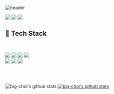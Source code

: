 ![header](https://capsule-render.vercel.app/api?type=waving&color=6FC7E1&height=250&section=header&text=Boseong&nbsp;Choi&fontSize=60)


<a href="https://www.instagram.com/bo.ss__choi/?hl=ko" target="_blank"><img src="https://img.shields.io/badge/Instagram-E4405F?style=flat-square&logo=Instagram&logoColor=white"/></a>
<a href="https://velog.io/@big-choi"><img src="https://img.shields.io/badge/Velog-20C997?style=flat-square&logo=Velog&logoColor=white"/></a>
<a href="mailto:bos3321@gmail.com"><img src="https://img.shields.io/badge/bos3321@gmail.com-EA4335?style=flat-square&logo=Gmail&logoColor=white"/></a>


## 💪 Tech Stack</h3><br>
<img src="https://img.shields.io/badge/Java-007396?style=flat-square&logo=Java&logoColor=white"/></a>
<img src="https://img.shields.io/badge/Spring-6DB33F?style=flat-square&logo=Spring&logoColor=white"/></a>
<img src="https://img.shields.io/badge/JavaScript-F7DF1E?style=flat-square&logo=Spring&logoColor=black"/></a>
<img src="https://img.shields.io/badge/jQuery-0769AD?style=flat-square&logo=Spring&logoColor=white"/></a> <br>
<img src="https://img.shields.io/badge/Git-F05032?style=flat-square&logo=Git&logoColor=white"/></a>
<img src="https://img.shields.io/badge/Gradle-02303A?style=flat-square&logo=Gradle&logoColor=white"/></a>
<img src="https://img.shields.io/badge/Maven-C71A36?style=flat-square&logo=ApacheMaven&logoColor=white"/></a>



</br>
</br>

![big-choi's github stats](https://github-readme-stats.vercel.app/api?username=big-choi&show_icons=true) [![big-choi's github stats](https://github-readme-stats.vercel.app/api/top-langs/?username=big-choi&show_icons=true&hide_border=true&title_color=004386&icon_color=004386&layout=compact)](https://github.com/big-choi)

<!-- [![Hits](https://hits.seeyoufarm.com/api/count/incr/badge.svg?url=https%3A%2F%2Fgithub.com%2Fbig-choi&count_bg=%2379C83D&title_bg=%23555555&icon=&icon_color=%23E7E7E7&title=hits&edge_flat=false)](https://hits.seeyoufarm.com) -->
<!--
**big-choi/big-choi** is a ✨ _special_ ✨ repository because its `README.md` (this file) appears on your GitHub profile.

Here are some ideas to get you started:

- 🔭 I’m currently working on ...
- 🌱 I’m currently learning ...
- 👯 I’m looking to collaborate on ...
- 🤔 I’m looking for help with ...
- 💬 Ask me about ...
- 📫 How to reach me: ...
- 😄 Pronouns: ...
- ⚡ Fun fact: ...
-->
